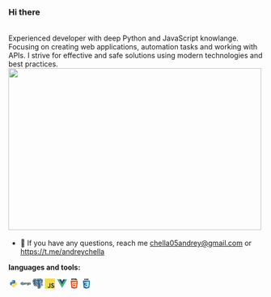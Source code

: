 ### Hi there
<br />
Experienced developer with deep Python and JavaScript knowlange. Focusing on creating web applications, automation tasks and working with APIs. I strive for effective and safe solutions using modern technologies and best practices.


<img src="https://github.com/abhisheknaiidu/abhisheknaiidu/blob/master/code.gif?raw=true" width="500" height="320" />

- 💬 If you have any questions, reach me chella05andrey@gmail.com or https://t.me/andreychella

**languages and tools:**

<code><img height="20" src="https://raw.githubusercontent.com/github/explore/80688e429a7d4ef2fca1e82350fe8e3517d3494d/topics/python/python.png"></code>
<code><img height="20" src="https://raw.githubusercontent.com/github/explore/80688e429a7d4ef2fca1e82350fe8e3517d3494d/topics/django/django.png"></code>
<code><img height="20" src="https://raw.githubusercontent.com/github/explore/80688e429a7d4ef2fca1e82350fe8e3517d3494d/topics/postgresql/postgresql.png"></code>
<code><img height="20" src="https://raw.githubusercontent.com/github/explore/80688e429a7d4ef2fca1e82350fe8e3517d3494d/topics/javascript/javascript.png"></code>
<code><img height="20" src="https://raw.githubusercontent.com/github/explore/80688e429a7d4ef2fca1e82350fe8e3517d3494d/topics/vue/vue.png"></code>
<code><img height="20" src="https://raw.githubusercontent.com/github/explore/80688e429a7d4ef2fca1e82350fe8e3517d3494d/topics/html/html.png"></code>
<code><img height="20" src="https://raw.githubusercontent.com/github/explore/80688e429a7d4ef2fca1e82350fe8e3517d3494d/topics/css/css.png"></code>

<!--
📈 my github stats


<p align="center"> <img src="https://github-readme-stats.vercel.app/api?username=grimma2&show_icons=true&theme=gotham&hide=prs,stars,issues" alt="abhisheknaiidu" />
-->

